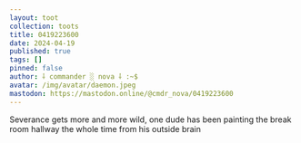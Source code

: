 ```yaml
---
layout: toot
collection: toots
title: 0419223600
date: 2024-04-19
published: true
tags: []
pinned: false
author: ⸸ commander ░ nova ⸸ :~$
avatar: /img/avatar/daemon.jpeg
mastodon: https://mastodon.online/@cmdr_nova/0419223600
---
```


Severance gets more and more wild, one dude has been painting the break room hallway the whole time from his outside brain
